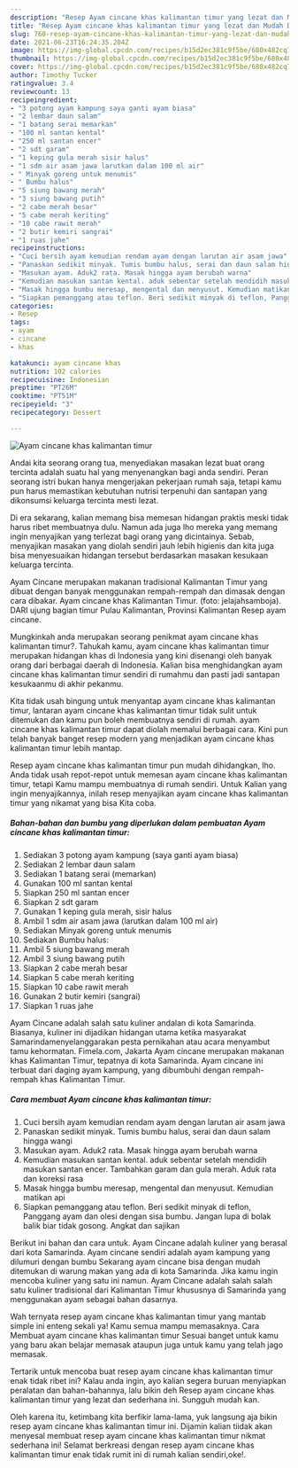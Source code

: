 ```yaml
---
description: "Resep Ayam cincane khas kalimantan timur yang lezat dan Mudah Dibuat"
title: "Resep Ayam cincane khas kalimantan timur yang lezat dan Mudah Dibuat"
slug: 760-resep-ayam-cincane-khas-kalimantan-timur-yang-lezat-dan-mudah-dibuat
date: 2021-06-23T16:24:35.204Z
image: https://img-global.cpcdn.com/recipes/b15d2ec381c9f5be/680x482cq70/ayam-cincane-khas-kalimantan-timur-foto-resep-utama.jpg
thumbnail: https://img-global.cpcdn.com/recipes/b15d2ec381c9f5be/680x482cq70/ayam-cincane-khas-kalimantan-timur-foto-resep-utama.jpg
cover: https://img-global.cpcdn.com/recipes/b15d2ec381c9f5be/680x482cq70/ayam-cincane-khas-kalimantan-timur-foto-resep-utama.jpg
author: Timothy Tucker
ratingvalue: 3.4
reviewcount: 13
recipeingredient:
- "3 potong ayam kampung saya ganti ayam biasa"
- "2 lembar daun salam"
- "1 batang serai memarkan"
- "100 ml santan kental"
- "250 ml santan encer"
- "2 sdt garam"
- "1 keping gula merah sisir halus"
- "1 sdm air asam jawa larutkan dalam 100 ml air"
- " Minyak goreng untuk menumis"
- " Bumbu halus"
- "5 siung bawang merah"
- "3 siung bawang putih"
- "2 cabe merah besar"
- "5 cabe merah keriting"
- "10 cabe rawit merah"
- "2 butir kemiri sangrai"
- "1 ruas jahe"
recipeinstructions:
- "Cuci bersih ayam kemudian rendam ayam dengan larutan air asam jawa"
- "Panaskan sedikit minyak. Tumis bumbu halus, serai dan daun salam hingga wangi"
- "Masukan ayam. Aduk2 rata. Masak hingga ayam berubah warna"
- "Kemudian masukan santan kental. aduk sebentar setelah mendidih masukan santan encer. Tambahkan garam dan gula merah. Aduk rata dan koreksi rasa"
- "Masak hingga bumbu meresap, mengental dan menyusut. Kemudian matikan api"
- "Siapkan pemanggang atau teflon. Beri sedikit minyak di teflon, Panggang ayam dan olesi dengan sisa bumbu. Jangan lupa di bolak balik biar tidak gosong. Angkat dan sajikan"
categories:
- Resep
tags:
- ayam
- cincane
- khas

katakunci: ayam cincane khas 
nutrition: 102 calories
recipecuisine: Indonesian
preptime: "PT26M"
cooktime: "PT51M"
recipeyield: "3"
recipecategory: Dessert

---
```



![Ayam cincane khas kalimantan timur](https://img-global.cpcdn.com/recipes/b15d2ec381c9f5be/680x482cq70/ayam-cincane-khas-kalimantan-timur-foto-resep-utama.jpg)

Andai kita seorang orang tua, menyediakan masakan lezat buat orang tercinta adalah suatu hal yang menyenangkan bagi anda sendiri. Peran seorang istri bukan hanya mengerjakan pekerjaan rumah saja, tetapi kamu pun harus memastikan kebutuhan nutrisi terpenuhi dan santapan yang dikonsumsi keluarga tercinta mesti lezat.

Di era  sekarang, kalian memang bisa memesan hidangan praktis meski tidak harus ribet membuatnya dulu. Namun ada juga lho mereka yang memang ingin menyajikan yang terlezat bagi orang yang dicintainya. Sebab, menyajikan masakan yang diolah sendiri jauh lebih higienis dan kita juga bisa menyesuaikan hidangan tersebut berdasarkan masakan kesukaan keluarga tercinta. 

Ayam Cincane merupakan makanan tradisional Kalimantan Timur yang dibuat dengan banyak menggunakan rempah-rempah dan dimasak dengan cara dibakar. Ayam cincane khas Kalimantan Timur. (foto: jelajahsamboja). DARI ujung bagian timur Pulau Kalimantan, Provinsi Kalimantan Resep ayam cincane.

Mungkinkah anda merupakan seorang penikmat ayam cincane khas kalimantan timur?. Tahukah kamu, ayam cincane khas kalimantan timur merupakan hidangan khas di Indonesia yang kini disenangi oleh banyak orang dari berbagai daerah di Indonesia. Kalian bisa menghidangkan ayam cincane khas kalimantan timur sendiri di rumahmu dan pasti jadi santapan kesukaanmu di akhir pekanmu.

Kita tidak usah bingung untuk menyantap ayam cincane khas kalimantan timur, lantaran ayam cincane khas kalimantan timur tidak sulit untuk ditemukan dan kamu pun boleh membuatnya sendiri di rumah. ayam cincane khas kalimantan timur dapat diolah memalui berbagai cara. Kini pun telah banyak banget resep modern yang menjadikan ayam cincane khas kalimantan timur lebih mantap.

Resep ayam cincane khas kalimantan timur pun mudah dihidangkan, lho. Anda tidak usah repot-repot untuk memesan ayam cincane khas kalimantan timur, tetapi Kamu mampu membuatnya di rumah sendiri. Untuk Kalian yang ingin menyajikannya, inilah resep menyajikan ayam cincane khas kalimantan timur yang nikamat yang bisa Kita coba.

<!--inarticleads1-->

##### Bahan-bahan dan bumbu yang diperlukan dalam pembuatan Ayam cincane khas kalimantan timur:

1. Sediakan 3 potong ayam kampung (saya ganti ayam biasa)
1. Sediakan 2 lembar daun salam
1. Sediakan 1 batang serai (memarkan)
1. Gunakan 100 ml santan kental
1. Siapkan 250 ml santan encer
1. Siapkan 2 sdt garam
1. Gunakan 1 keping gula merah, sisir halus
1. Ambil 1 sdm air asam jawa (larutkan dalam 100 ml air)
1. Sediakan  Minyak goreng untuk menumis
1. Sediakan  Bumbu halus:
1. Ambil 5 siung bawang merah
1. Ambil 3 siung bawang putih
1. Siapkan 2 cabe merah besar
1. Siapkan 5 cabe merah keriting
1. Siapkan 10 cabe rawit merah
1. Gunakan 2 butir kemiri (sangrai)
1. Siapkan 1 ruas jahe


Ayam Cincane adalah salah satu kuliner andalan di kota Samarinda. Biasanya, kuliner ini dijadikan hidangan utama ketika masyarakat Samarindamenyelanggarakan pesta pernikahan atau acara menyambut tamu kehormatan. Fimela.com, Jakarta Ayam cincane merupakan makanan khas Kalimantan Timur, tepatnya di kota Samarinda. Ayam cincane ini terbuat dari daging ayam kampung, yang dibumbuhi dengan rempah-rempah khas Kalimantan Timur. 

<!--inarticleads2-->

##### Cara membuat Ayam cincane khas kalimantan timur:

1. Cuci bersih ayam kemudian rendam ayam dengan larutan air asam jawa
1. Panaskan sedikit minyak. Tumis bumbu halus, serai dan daun salam hingga wangi
1. Masukan ayam. Aduk2 rata. Masak hingga ayam berubah warna
1. Kemudian masukan santan kental. aduk sebentar setelah mendidih masukan santan encer. Tambahkan garam dan gula merah. Aduk rata dan koreksi rasa
1. Masak hingga bumbu meresap, mengental dan menyusut. Kemudian matikan api
1. Siapkan pemanggang atau teflon. Beri sedikit minyak di teflon, Panggang ayam dan olesi dengan sisa bumbu. Jangan lupa di bolak balik biar tidak gosong. Angkat dan sajikan


Berikut ini bahan dan cara untuk. Ayam Cincane adalah kuliner yang berasal dari kota Samarinda. Ayam cincane sendiri adalah ayam kampung yang dilumuri dengan bumbu Sekarang ayam cincane bisa dengan mudah ditemukan di warung makan yang ada di kota Samarinda. Jika kamu ingin mencoba kuliner yang satu ini namun. Ayam Cincane adalah salah salah satu kuliner tradisional dari Kalimantan Timur khususnya di Samarinda yang menggunakan ayam sebagai bahan dasarnya. 

Wah ternyata resep ayam cincane khas kalimantan timur yang mantab simple ini enteng sekali ya! Kamu semua mampu memasaknya. Cara Membuat ayam cincane khas kalimantan timur Sesuai banget untuk kamu yang baru akan belajar memasak ataupun juga untuk kamu yang telah jago memasak.

Tertarik untuk mencoba buat resep ayam cincane khas kalimantan timur enak tidak ribet ini? Kalau anda ingin, ayo kalian segera buruan menyiapkan peralatan dan bahan-bahannya, lalu bikin deh Resep ayam cincane khas kalimantan timur yang lezat dan sederhana ini. Sungguh mudah kan. 

Oleh karena itu, ketimbang kita berfikir lama-lama, yuk langsung aja bikin resep ayam cincane khas kalimantan timur ini. Dijamin kalian tiidak akan menyesal membuat resep ayam cincane khas kalimantan timur nikmat sederhana ini! Selamat berkreasi dengan resep ayam cincane khas kalimantan timur enak tidak rumit ini di rumah kalian sendiri,oke!.

